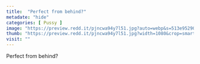 ```yaml
---
title:  "Perfect from behind?"
metadate: "hide"
categories: [ Pussy ]
image: "https://preview.redd.it/pjncwa94y7l51.jpg?auto=webp&s=513e95290c985edb41a34c3e27c62c6d8212201a"
thumb: "https://preview.redd.it/pjncwa94y7l51.jpg?width=1080&crop=smart&auto=webp&s=ccc7ac2f769a2d38b485bd34f94e6787ab7e6dae"
visit: ""
---
```

Perfect from behind?
